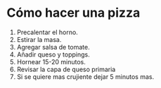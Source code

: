 # Cómo hacer una pizza

1. Precalentar el horno.
2. Estirar la masa.
3. Agregar salsa de tomate.
4. Añadir queso y toppings.
5. Hornear 15-20 minutos.
6. Revisar la capa de queso primaria
7. Si se quiere mas crujiente dejar 5 minutos mas.